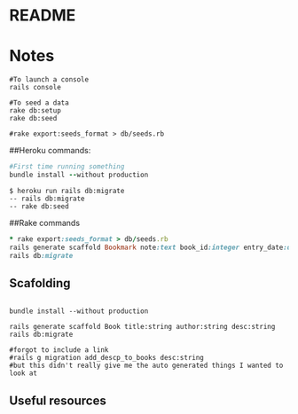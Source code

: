 # README
# Notes
```
#To launch a console
rails console

#To seed a data
rake db:setup
rake db:seed

#rake export:seeds_format > db/seeds.rb
```
##Heroku commands:
```ruby
#First time running something
bundle install --without production
```
```clickhouse
$ heroku run rails db:migrate
-- rails db:migrate
-- rake db:seed
```

##Rake commands
```ruby
* rake export:seeds_format > db/seeds.rb
rails generate scaffold Bookmark note:text book_id:integer entry_date:date page:integer progess:integer
rails db:migrate
```


## Scafolding

```clickhouse

bundle install --without production

rails generate scaffold Book title:string author:string desc:string
rails db:migrate

#forgot to include a link
#rails g migration add_descp_to_books desc:string
#but this didn't really give me the auto generated things I wanted to look at
```
## Useful resources